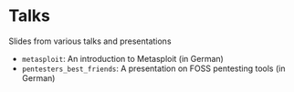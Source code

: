 Talks
=====

Slides from various talks and presentations

* `metasploit`: An introduction to Metasploit (in German)
* `pentesters_best_friends`: A presentation on FOSS pentesting tools (in German)

